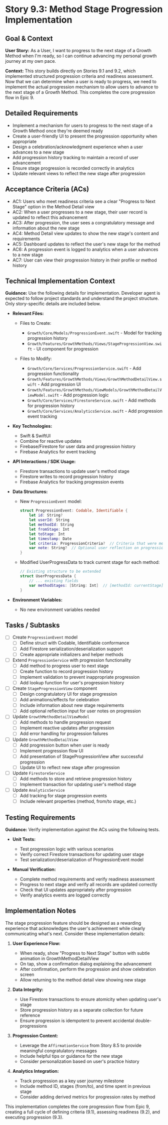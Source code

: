 # Story 9.3: Method Stage Progression Implementation

## Goal & Context

**User Story:** As a User, I want to progress to the next stage of a Growth Method when I'm ready, so I can continue advancing my personal growth journey at my own pace.

**Context:** This story builds directly on Stories 9.1 and 9.2, which implemented structured progression criteria and readiness assessment. Now that we can determine when a user is ready to progress, we need to implement the actual progression mechanism to allow users to advance to the next stage of a Growth Method. This completes the core progression flow in Epic 9.

## Detailed Requirements

- Implement a mechanism for users to progress to the next stage of a Growth Method once they're deemed ready
- Create a user-friendly UI to present the progression opportunity when appropriate
- Design a celebration/acknowledgment experience when a user advances to a new stage
- Add progression history tracking to maintain a record of user advancement
- Ensure stage progression is recorded correctly in analytics
- Update relevant views to reflect the new stage after progression

## Acceptance Criteria (ACs)

- AC1: Users who meet readiness criteria see a clear "Progress to Next Stage" option in the Method Detail view
- AC2: When a user progresses to a new stage, their user record is updated to reflect this advancement
- AC3: After progression, the user sees a congratulatory message and information about the new stage
- AC4: Method Detail view updates to show the new stage's content and requirements
- AC5: Dashboard updates to reflect the user's new stage for the method
- AC6: A progression event is logged to analytics when a user advances to a new stage
- AC7: User can view their progression history in their profile or method history

## Technical Implementation Context

**Guidance:** Use the following details for implementation. Developer agent is expected to follow project standards and understand the project structure. Only story-specific details are included below.

- **Relevant Files:**

  - Files to Create: 
    - `Growth/Core/Models/ProgressionEvent.swift` - Model for tracking progression history
    - `Growth/Features/GrowthMethods/Views/StageProgressionView.swift` - UI component for progression
    
  - Files to Modify:
    - `Growth/Core/Services/ProgressionService.swift` - Add progression functionality
    - `Growth/Features/GrowthMethods/Views/GrowthMethodDetailView.swift` - Add progression UI
    - `Growth/Features/GrowthMethods/ViewModels/GrowthMethodDetailViewModel.swift` - Add progression logic
    - `Growth/Core/Services/FirestoreService.swift` - Add methods for progression history
    - `Growth/Core/Services/AnalyticsService.swift` - Add progression event tracking

- **Key Technologies:**

  - Swift & SwiftUI
  - Combine for reactive updates
  - Firebase/Firestore for user data and progression history
  - Firebase Analytics for event tracking

- **API Interactions / SDK Usage:**

  - Firestore transactions to update user's method stage
  - Firestore writes to record progression history
  - Firebase Analytics for tracking progression events

- **Data Structures:**

  - New `ProgressionEvent` model:
    ```swift
    struct ProgressionEvent: Codable, Identifiable {
        let id: String?
        let userId: String
        let methodId: String
        let fromStage: Int
        let toStage: Int
        let timestamp: Date
        let criteria: ProgressionCriteria?  // Criteria that were met
        var note: String?  // Optional user reflection on progression
    }
    ```
  
  - Modified UserProgressData to track current stage for each method:
    ```swift
    // Existing structure to be extended
    struct UserProgressData {
        // ... existing fields
        var methodStages: [String: Int]  // [methodId: currentStage]
    }
    ```

- **Environment Variables:**
  
  - No new environment variables needed

## Tasks / Subtasks

- [ ] Create `ProgressionEvent` model
  - [ ] Define struct with Codable, Identifiable conformance
  - [ ] Add Firestore serialization/deserialization support
  - [ ] Create appropriate initializers and helper methods

- [ ] Extend `ProgressionService` with progression functionality
  - [ ] Add method to progress user to next stage
  - [ ] Create function to record progression history
  - [ ] Implement validation to prevent inappropriate progression
  - [ ] Add lookup function for user's progression history

- [ ] Create `StageProgressionView` component
  - [ ] Design congratulatory UI for stage progression
  - [ ] Add animations/effects for celebration
  - [ ] Include information about new stage requirements
  - [ ] Add optional reflection input for user notes on progression

- [ ] Update `GrowthMethodDetailViewModel`
  - [ ] Add methods to handle progression request
  - [ ] Implement reactive updates after progression
  - [ ] Add error handling for progression failures

- [ ] Update `GrowthMethodDetailView`
  - [ ] Add progression button when user is ready
  - [ ] Implement progression flow UI
  - [ ] Add presentation of StageProgressionView after successful progression
  - [ ] Update UI to reflect new stage after progression

- [ ] Update `FirestoreService`
  - [ ] Add methods to store and retrieve progression history
  - [ ] Implement transaction for updating user's method stage

- [ ] Update `AnalyticsService`
  - [ ] Add tracking for stage progression events
  - [ ] Include relevant properties (method, from/to stage, etc.)

## Testing Requirements

**Guidance:** Verify implementation against the ACs using the following tests.

- **Unit Tests:** 
  - Test progression logic with various scenarios
  - Verify correct Firestore transactions for updating user stage
  - Test serialization/deserialization of ProgressionEvent model
  
- **Manual Verification:**
  - Complete method requirements and verify readiness assessment
  - Progress to next stage and verify all records are updated correctly
  - Check that UI updates appropriately after progression
  - Verify analytics events are logged correctly

## Implementation Notes

The stage progression feature should be designed as a rewarding experience that acknowledges the user's achievement while clearly communicating what's next. Consider these implementation details:

1. **User Experience Flow:**
   - When ready, show "Progress to Next Stage" button with subtle animation in GrowthMethodDetailView
   - On tap, show a confirmation dialog explaining the advancement
   - After confirmation, perform the progression and show celebration screen
   - Allow returning to the method detail view showing new stage

2. **Data Integrity:**
   - Use Firestore transactions to ensure atomicity when updating user's stage
   - Store progression history as a separate collection for future reference
   - Ensure progression is idempotent to prevent accidental double-progressions

3. **Progression Content:**
   - Leverage the `AffirmationService` from Story 8.5 to provide meaningful congratulatory messages
   - Include helpful tips or guidance for the new stage
   - Consider personalization based on user's practice history

4. **Analytics Integration:**
   - Track progression as a key user journey milestone
   - Include method ID, stages (from/to), and time spent in previous stage
   - Consider adding derived metrics for progression rates by method

This implementation completes the core progression flow from Epic 9, creating a full cycle of defining criteria (9.1), assessing readiness (9.2), and executing progression (9.3). 
